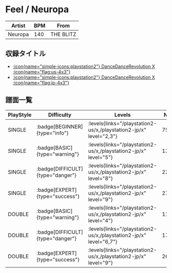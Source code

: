 # Feel / Neuropa

|Artist|BPM|From|
|------|---|----|
|Neuropa|140|THE BLITZ|

## 収録タイトル

- [:icon{name="simple-icons:playstation2"} DanceDanceRevolution X :icon{name="flag:us-4x3"}](/playstation2-us/x)
- [:icon{name="simple-icons:playstation2"} DanceDanceRevolution X :icon{name="flag:jp-4x3"}](/playstation2-jp/x)

## 譜面一覧

|PlayStyle|Difficulty|Levels|Notes|Movie|
|---------|----------|------|-----|-----|
|SINGLE| :badge[BEGINNER]{type="info"}| :levels{links="/playstation2-us/x,/playstation2-jp/x" level="2,3"}|75/0||
|SINGLE| :badge[BASIC]{type="warning"}| :levels{links="/playstation2-us/x,/playstation2-jp/x" level="5"}|133/10||
|SINGLE| :badge[DIFFICULT]{type="danger"}| :levels{links="/playstation2-us/x,/playstation2-jp/x" level="8"}|224/16||
|SINGLE| :badge[EXPERT]{type="success"}| :levels{links="/playstation2-us/x,/playstation2-jp/x" level="9"}|274/13||
|DOUBLE| :badge[BASIC]{type="warning"}| :levels{links="/playstation2-us/x,/playstation2-jp/x" level="4"}|110/8||
|DOUBLE| :badge[DIFFICULT]{type="danger"}| :levels{links="/playstation2-us/x,/playstation2-jp/x" level="6,7"}|179/8||
|DOUBLE| :badge[EXPERT]{type="success"}| :levels{links="/playstation2-us/x,/playstation2-jp/x" level="9"}|269/7||
